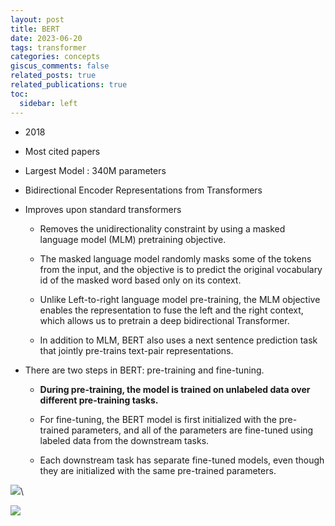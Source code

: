 ```yaml
---
layout: post
title: BERT
date: 2023-06-20
tags: transformer
categories: concepts
giscus_comments: false
related_posts: true
related_publications: true
toc:
  sidebar: left
---
```

* 2018

* Most cited papers 

* Largest Model : 340M parameters

* Bidirectional Encoder Representations from Transformers

* Improves upon standard transformers 

  - Removes the unidirectionality constraint by using a masked language model (MLM) pretraining objective. 

  - The masked language model randomly masks some of the tokens from the input, and the objective is to predict the original vocabulary id of the masked word based only on its context.

  - Unlike Left-to-right language model pre-training, the MLM objective enables the representation to fuse the left and the right context, which allows us to pretrain a deep bidirectional Transformer. 

  - In addition to MLM, BERT also uses a next sentence prediction task that jointly pre-trains text-pair representations. 

* There are two steps in BERT: pre-training and fine-tuning. 

  - **During pre-training, the model is trained on unlabeled data over different pre-training tasks.** 

  - For fine-tuning, the BERT model is first initialized with the pre-trained parameters, and all of the parameters are fine-tuned using labeled data from the downstream tasks. 

  - Each downstream task has separate fine-tuned models, even though they are initialized with the same pre-trained parameters.
  
![](https://lh7-rt.googleusercontent.com/docsz/AD_4nXeN9jIi6JyotUFSk8CWwjyXPX7Teui-zJL93tGPl_jUGkDpQfPpy7HF1ELzeWXI_33przajXRaU2rFDTf-OmJAomE_xH8TmXM9yJOYyHqrznyknFTdl9N8vzcjuARIdHfEuygH1u0cndgErkX_l_tfeBZcA?key=f7C-3cR0JMOdp_HXQpeORQ)\

![](https://lh7-rt.googleusercontent.com/docsz/AD_4nXdQNCiOLjNqAHu0_P-lo_aVpQBjC4f3XN8dtC7EP8iyM_MPVFyC3GroWeyBI0geqrzmniWnw-FPL713703JBfv1cZJthK4_Jx44TNNS0Nmn6Nh39zBejLUowp-cxHpw5biU7FJ7h9L-ml3-46USmG0cO-R2?key=f7C-3cR0JMOdp_HXQpeORQ)